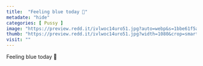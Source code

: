 ```yaml
---
title:  "Feeling blue today 💙"
metadate: "hide"
categories: [ Pussy ]
image: "https://preview.redd.it/ivlwoc14uro51.jpg?auto=webp&s=1bbe61f5a6e0bbc6f56b732231edf093fc53c675"
thumb: "https://preview.redd.it/ivlwoc14uro51.jpg?width=1080&crop=smart&auto=webp&s=d38758efaf6bffec8edb775129dca2368c00d3b1"
visit: ""
---
```

Feeling blue today 💙
